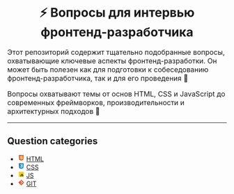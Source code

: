 <div align="center">
  <h1>⚡ Вопросы для интервью фронтенд-разработчика</h1>
</div>

<p style="font-size: 16px">
Этот репозиторий содержит тщательно подобранные вопросы, охватывающие ключевые аспекты фронтенд-разработки. Он может быть полезен как для подготовки к собеседованию фронтенд-разработчика, так и для его проведения 🎯
</p>

<p style="font-size: 16px">
Вопросы охватывают темы от основ HTML, CSS и JavaScript до современных фреймворков, производительности и архитектурных подходов 🚀
</p>

---

## Question categories

- ![HTML](../../../src/assets/icons/icons-for-main-readme/html.png) [HTML](./html.md)
- ![CSS](../../../src/assets/icons/icons-for-main-readme/css.png) [CSS](./css.md)
- ![JS](../../../src/assets/icons/icons-for-main-readme/js.png) [JS](./js.md)
- ![GIT](../../../src/assets/icons/icons-for-main-readme/git.png) [GIT](./git.md)
